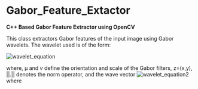 # Gabor_Feature_Extactor

**C++ Based Gabor Feature Extractor using OpenCV**

This class extractors Gabor features of the input image using Gabor wavelets. The wavelet used is of the form: 

![wavelet_equation](https://cloud.githubusercontent.com/assets/7311045/15891645/4e714ce2-2d7e-11e6-98b0-ca6f339a2971.png)

where, μ and *v* define the orientation and scale of the Gabor filters, z=(x,y), ||.|| denotes the norm operator, and the wave vector ![wavelet_equation2](https://cloud.githubusercontent.com/assets/7311045/15892003/f44d6014-2d7f-11e6-8e6f-1bfc20f15b6b.png) where 
